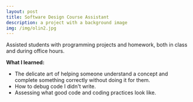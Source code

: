 ```yaml
---
layout: post
title: Software Design Course Assistant
description: a project with a background image
img: /img/olin2.jpg
---
```


Assisted students with programming projects and homework, both in class and during office hours.

<b>What I learned: </b>
- The delicate art of helping someone understand a concept and complete something correctly without doing it for them.
- How to debug code I didn't write.
- Assessing what good code and coding practices look like.
